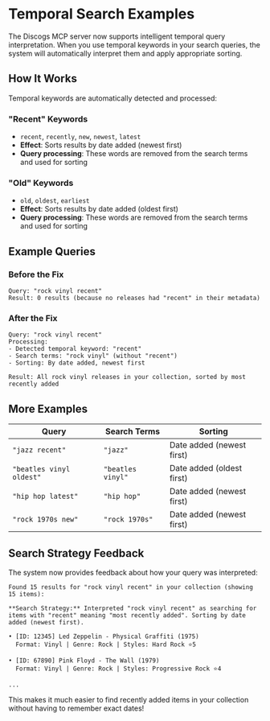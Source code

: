 # Temporal Search Examples

The Discogs MCP server now supports intelligent temporal query interpretation. When you use temporal keywords in your search queries, the system will automatically interpret them and apply appropriate sorting.

## How It Works

Temporal keywords are automatically detected and processed:

### "Recent" Keywords
- `recent`, `recently`, `new`, `newest`, `latest`
- **Effect**: Sorts results by date added (newest first)
- **Query processing**: These words are removed from the search terms and used for sorting

### "Old" Keywords  
- `old`, `oldest`, `earliest`
- **Effect**: Sorts results by date added (oldest first)
- **Query processing**: These words are removed from the search terms and used for sorting

## Example Queries

### Before the Fix
```
Query: "rock vinyl recent"
Result: 0 results (because no releases had "recent" in their metadata)
```

### After the Fix
```
Query: "rock vinyl recent"
Processing: 
- Detected temporal keyword: "recent"
- Search terms: "rock vinyl" (without "recent")
- Sorting: By date added, newest first

Result: All rock vinyl releases in your collection, sorted by most recently added
```

## More Examples

| Query | Search Terms | Sorting |
|-------|--------------|---------|
| `"jazz recent"` | `"jazz"` | Date added (newest first) |
| `"beatles vinyl oldest"` | `"beatles vinyl"` | Date added (oldest first) |
| `"hip hop latest"` | `"hip hop"` | Date added (newest first) |
| `"rock 1970s new"` | `"rock 1970s"` | Date added (newest first) |

## Search Strategy Feedback

The system now provides feedback about how your query was interpreted:

```
Found 15 results for "rock vinyl recent" in your collection (showing 15 items):

**Search Strategy:** Interpreted "rock vinyl recent" as searching for items with "recent" meaning "most recently added". Sorting by date added (newest first).

• [ID: 12345] Led Zeppelin - Physical Graffiti (1975)
  Format: Vinyl | Genre: Rock | Styles: Hard Rock ⭐5

• [ID: 67890] Pink Floyd - The Wall (1979)  
  Format: Vinyl | Genre: Rock | Styles: Progressive Rock ⭐4

...
```

This makes it much easier to find recently added items in your collection without having to remember exact dates! 